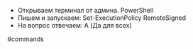 -   Открываем терминал от админа. PowerShell
-   Пишем и запускаем: Set-ExecutionPolicy RemoteSigned
-   На вопрос отвечаем: A (Да для всех)

#commands 